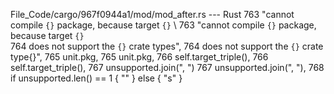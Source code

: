 File_Code/cargo/967f0944a1/mod/mod_after.rs --- Rust
763                     "cannot compile `{}` package, because target `{}` \                                                                                  763                     "cannot compile `{}` package, because target `{}` \
764                      does not support the `{}` crate types",                                                                                             764                      does not support the `{}` crate type{}",
765                     unit.pkg,                                                                                                                            765                     unit.pkg,
766                     self.target_triple(),                                                                                                                766                     self.target_triple(),
767                     unsupported.join(", ")                                                                                                               767                     unsupported.join(", "),
                                                                                                                                                             768                     if unsupported.len() == 1 { "" } else { "s" }

